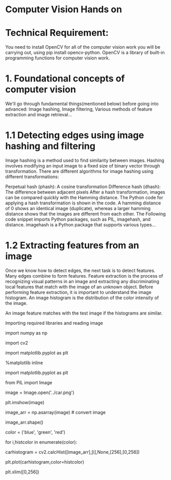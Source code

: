 # Computer Vision Hands on

# Technical Requirement: 
You need to install OpenCV for all of the computer vision work you will be carrying out, using pip install opencv-python. OpenCV is a library of built-in programming functions for computer vision work.

# 1. Foundational concepts of computer vision
We'll go through fundamental things(mentioned below) before going into advanced:
 Image hashing,
 Image filtering,
 Various methods of feature extraction and image retrieval...

# 1.1 Detecting edges using image hashing and filtering
Image hashing is a method used to find similarity between images. Hashing involves modifying an input image to a fixed size of binary vector through transformation. 
There are different algorithms for image hashing using different transformations:

Perpetual hash (phash): A cosine transformation
Difference hash (dhash): The difference between adjacent pixels
After a hash transformation, images can be compared quickly with the Hamming distance. The Python code for applying a hash transformation is shown in the code. A hamming distance of 0 shows an identical image (duplicate), whereas a larger hamming distance shows that the images are different from each other. The Following code snippet imports Python packages, such as PIL, imagehash, and distance. imagehash is a Python package that supports various types...

# 1.2 Extracting features from an image
Once we know how to detect edges, the next task is to detect features. Many edges combine to form features. Feature extraction is the process of recognizing visual patterns in an image and extracting any discriminating local features that match with the image of an unknown object. Before performing feature extraction, it is important to understand the image histogram. An image histogram is the distribution of the color intensity of the image. 

An image feature matches with the test image if the histograms are similar. 

Importing required libraries and reading image

import numpy as np

import cv2

import matplotlib.pyplot as plt

%matplotlib inline

import matplotlib.pyplot as plt

from PIL import Image

image = Image.open('../car.png')

plt.imshow(image)

image_arr = np.asarray(image) # convert image

image_arr.shape()

color = ('blue', 'green', 'red')

for i,histcolor in enumerate(color):

 carhistogram = cv2.calcHist([image_arr],[i],None,[256],[0,256])
 
 plt.plot(carhistogram,color=histcolor)
 
 plt.xlim([0,256])
